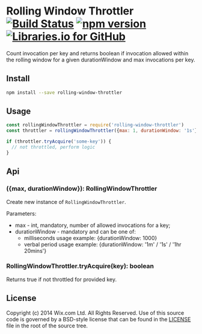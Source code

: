 # Rolling Window Throttler [![Build Status](https://img.shields.io/travis/wix/rolling-window-throttler-js/master.svg?label=build%20status)](https://travis-ci.org/wix/rolling-window-throttler-js) [![npm version](https://img.shields.io/npm/v/rolling-window-throttler.svg)](https://www.npmjs.com/package/rolling-window-throttler) [![Libraries.io for GitHub](https://img.shields.io/librariesio/github/wix/rolling-window-throttler-js.svg)](https://www.npmjs.com/package/rolling-window-throttler)
Count invocation per key and returns boolean if invocation allowed within the rolling window for a given durationWindow and max invocations per key.

## Install

```sh
npm install --save rolling-window-throttler
```

## Usage

```js
const rollingWindowThrottler = require('rolling-window-throttler')
const throttler = rollingWindowThrottler({max: 1, durationWindow: '1s'})

if (throttler.tryAcquire('some-key')) {
  // not throttled, perform logic
}
```

## Api

### ({max, durationWindow}): RollingWindowThrottler
Create new instance of `RollingWindowThrottler`.

Parameters:
  - max - int, mandatory, number of allowed invocations for a key;
  - durationWindow - mandatory and can be one of:
    - milliseconds usage example: {durationWindow: 1000}
    - verbal period usage example: {durationWindow: '1m' / '1s' / '1hr 20mins'}

### RollingWindowThrottler.tryAcquire(key): boolean
Returns true if not throttled for provided key.

## License
Copyright (c) 2014 Wix.com Ltd. All Rights Reserved. Use of this source code is governed by a BSD-style license that can be found in the [LICENSE](LICENSE.md) file in the root of the source tree.

